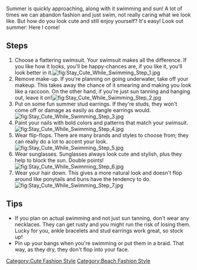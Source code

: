 Summer is quickly approaching, along with it swimming and sun! A lot of
times we can abandon fashion and just swim, not really caring what we
look like. But how do you look cute and still enjoy yourself? It's easy!
Look out summer: Here I come!

## Steps

1.  Choose a flattering swimsuit. Your swimsuit makes all the
    difference. If you like how it looks, you'll be happy-chances are,
    if you like it, you'll look better in
    it.![](Stay_Cute_While_Swimming_Step_1.jpg "fig:Stay_Cute_While_Swimming_Step_1.jpg")
2.  Remove make-up. If you're planning on going underwater, take off
    your makeup. This takes away the chance of it smearing and making
    you look like a raccoon. On the other hand, if you're just sun
    tanning and hanging out, leave it
    on!![](Stay_Cute_While_Swimming_Step_2.jpg "fig:Stay_Cute_While_Swimming_Step_2.jpg")
3.  Put on some fun summer stud earrings. If they're studs, they won't
    come off or damage as easily as dangle earrings
    would.![](Stay_Cute_While_Swimming_Step_3.jpg "fig:Stay_Cute_While_Swimming_Step_3.jpg")
4.  Paint your nails with bold colors and patterns that match your
    swimsuit.![](Stay_Cute_While_Swimming_Step_4.jpg "fig:Stay_Cute_While_Swimming_Step_4.jpg")
5.  Wear flip-flops. There are many brands and styles to choose from;
    they can really do a lot to accent your
    look.![](Stay_Cute_While_Swimming_Step_5.jpg "fig:Stay_Cute_While_Swimming_Step_5.jpg")
6.  Wear sunglasses. Sunglasses always look cute and stylish, plus they
    help to block the sun. Double
    points!![](Stay_Cute_While_Swimming_Step_6.jpg "fig:Stay_Cute_While_Swimming_Step_6.jpg")
7.  Wear your hair down. This gives a more natural look and doesn't flop
    around like ponytails and buns have the tendency to
    do.![](Stay_Cute_While_Swimming_Step_7.jpg "fig:Stay_Cute_While_Swimming_Step_7.jpg")

## Tips

-   If you plan on actual swimming and not just sun tanning, don't wear
    any necklaces. They can get rusty and you might run the risk of
    losing them. Lucky for you, ankle bracelets and stud earrings work
    great, so stock up!
-   Pin up your bangs when you're swimming or put them in a braid. That
    way, as they dry, they don't flop into your face.

[Category:Cute Fashion Style](Category:Cute_Fashion_Style "wikilink")
[Category:Beach Fashion Style](Category:Beach_Fashion_Style "wikilink")